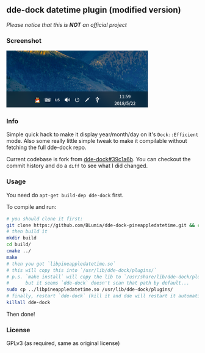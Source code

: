 ## dde-dock datetime plugin (modified version)

*Please notice that this is **NOT** an official project*

### Screenshot

![Screenshot of pineappledatetime](https://github.com/BLumia/dde-dock-pineappledatetime/raw/media/screenshot.png)

### Info

Simple quick hack to make it display year/month/day on it's `Dock::Efficient` mode. Also some really little simple tweak to make it compilable without fetching the full dde-dock repo.

Current codebase is fork from [dde-dock#39c1a6b](https://github.com/linuxdeepin/dde-dock/commit/39c1a6b609c65026a505bd6b74a451bff26ee456). You can checkout the commit history and do a `diff` to see what I did changed.

### Usage

You need do `apt-get build-dep dde-dock` first.

To compile and run:

``` bash
# you should clone it first:
git clone https://github.com/BLumia/dde-dock-pineappledatetime.git && cd dde-dock-pineappledatetime/
# then build it
mkdir build
cd build/
cmake ../
make
# then you got `libpineappledatetime.so`
# this will copy this into `/usr/lib/dde-dock/plugins/`
# p.s. `make install` will copy the lib to `/usr/share/lib/dde-dock/plugins`
#      but it seems `dde-dock` doesn't scan that path by default...
sudo cp ../libpineappledatetime.so /usr/lib/dde-dock/plugins/
# finally, restart `dde-dock` (kill it and dde will restart it automatically)
killall dde-dock
```

Then done!

### License

GPLv3 (as required, same as original license)

